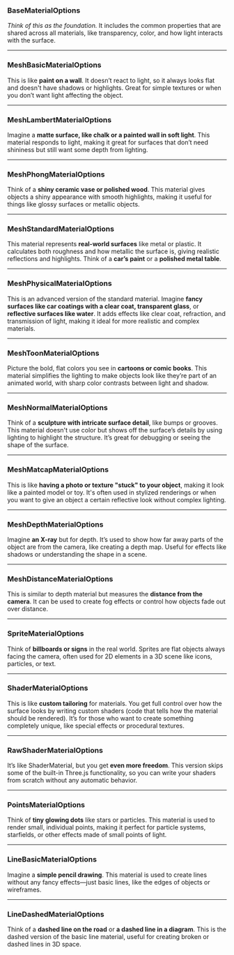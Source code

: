 ### **BaseMaterialOptions**  
*Think of this as the foundation.* It includes the common properties that are shared across all materials, like transparency, color, and how light interacts with the surface.

---

### **MeshBasicMaterialOptions**  
This is like **paint on a wall**. It doesn’t react to light, so it always looks flat and doesn't have shadows or highlights. Great for simple textures or when you don’t want light affecting the object.

---

### **MeshLambertMaterialOptions**  
Imagine a **matte surface, like chalk or a painted wall in soft light**. This material responds to light, making it great for surfaces that don’t need shininess but still want some depth from lighting.

---

### **MeshPhongMaterialOptions**  
Think of a **shiny ceramic vase or polished wood**. This material gives objects a shiny appearance with smooth highlights, making it useful for things like glossy surfaces or metallic objects.

---

### **MeshStandardMaterialOptions**  
This material represents **real-world surfaces** like metal or plastic. It calculates both roughness and how metallic the surface is, giving realistic reflections and highlights. Think of a **car’s paint** or a **polished metal table**.

---

### **MeshPhysicalMaterialOptions**  
This is an advanced version of the standard material. Imagine **fancy surfaces like car coatings with a clear coat, transparent glass**, or **reflective surfaces like water**. It adds effects like clear coat, refraction, and transmission of light, making it ideal for more realistic and complex materials.

---

### **MeshToonMaterialOptions**  
Picture the bold, flat colors you see in **cartoons or comic books**. This material simplifies the lighting to make objects look like they’re part of an animated world, with sharp color contrasts between light and shadow.

---

### **MeshNormalMaterialOptions**  
Think of a **sculpture with intricate surface detail**, like bumps or grooves. This material doesn't use color but shows off the surface’s details by using lighting to highlight the structure. It’s great for debugging or seeing the shape of the surface.

---

### **MeshMatcapMaterialOptions**  
This is like **having a photo or texture "stuck" to your object**, making it look like a painted model or toy. It's often used in stylized renderings or when you want to give an object a certain reflective look without complex lighting.

---

### **MeshDepthMaterialOptions**  
Imagine **an X-ray** but for depth. It’s used to show how far away parts of the object are from the camera, like creating a depth map. Useful for effects like shadows or understanding the shape in a scene.

---

### **MeshDistanceMaterialOptions**  
This is similar to depth material but measures the **distance from the camera**. It can be used to create fog effects or control how objects fade out over distance.

---

### **SpriteMaterialOptions**  
Think of **billboards or signs** in the real world. Sprites are flat objects always facing the camera, often used for 2D elements in a 3D scene like icons, particles, or text.

---

### **ShaderMaterialOptions**  
This is like **custom tailoring** for materials. You get full control over how the surface looks by writing custom shaders (code that tells how the material should be rendered). It’s for those who want to create something completely unique, like special effects or procedural textures.

---

### **RawShaderMaterialOptions**  
It’s like ShaderMaterial, but you get **even more freedom**. This version skips some of the built-in Three.js functionality, so you can write your shaders from scratch without any automatic behavior.

---

### **PointsMaterialOptions**  
Think of **tiny glowing dots** like stars or particles. This material is used to render small, individual points, making it perfect for particle systems, starfields, or other effects made of small points of light.

---

### **LineBasicMaterialOptions**  
Imagine a **simple pencil drawing**. This material is used to create lines without any fancy effects—just basic lines, like the edges of objects or wireframes.

---

### **LineDashedMaterialOptions**  
Think of a **dashed line on the road** or **a dashed line in a diagram**. This is the dashed version of the basic line material, useful for creating broken or dashed lines in 3D space.
